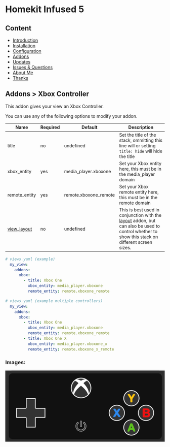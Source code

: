 # Homekit Infused 5

## Content
- [Introduction](../index.md)
- [Installation](../installation.md)
- [Configuration](../configuration.md)
- [Addons](../addons.md)
- [Updates](../updates.md)
- [Issues & Questions](../issues.md)
- [About Me](../about.md)
- [Thanks](../thanks.md)

## Addons > Xbox Controller

This addon gives your view an Xbox Controller.

You can use any of the following options to modify your addon.

| Name | Required | Default | Description |
|----------------------------------|-------------|----------------------|-----------------------------------------------------------------------------------------------------------------------------------------------------------------------------------|
| title | no | undefined | Set the title of the stack, ommitting this line will or setting `title: hide` will hide the title |
| xbox_entity | yes | media_player.xboxone | Set your Xbox entity here, this must be in the media_player domain |
| remote_entity | yes | remote.xboxone_remote | Set your Xbox remote entity here, this must be in the remote domain |
| [view_layout](layout.md#view-layout) | no | undefined | This is best used in conjunction with the [layout](layout.md#view-layout) addon, but can also be used to control whether to show this stack on different screen sizes. |

```yaml
# views.yaml (example)
  my_view:
    addons:
      xbox:
        - title: Xbox One
          xbox_entity: media_player.xboxone
          remote_entity: remote.xboxone_remote
```               
```yaml
# views.yaml (example multiple controllers)
  my_view:
    addons:
      xbox:
        - title: Xbox One
          xbox_entity: media_player.xboxone
          remote_entity: remote.xboxone_remote
        - title: Xbox One X
          xbox_entity: media_player.xboxone_x
          remote_entity: remote.xboxone_x_remote
```   

### Images:

![Homekit Infused](../images/hki-xbox.png)
